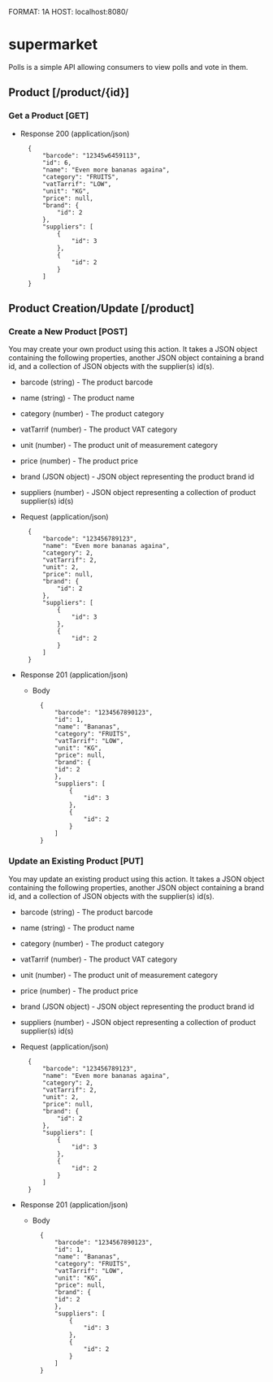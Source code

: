 FORMAT: 1A
HOST: localhost:8080/

# supermarket

Polls is a simple API allowing consumers to view polls and vote in them.

## Product [/product/{id}]

### Get a Product [GET]

+ Response 200 (application/json)

        {
            "barcode": "12345w6459113",
            "id": 6,
            "name": "Even more bananas againa",
            "category": "FRUITS",
            "vatTarrif": "LOW",
            "unit": "KG",
            "price": null,
            "brand": {
                "id": 2
            },
            "suppliers": [
                {
                    "id": 3
                },
                {
                    "id": 2
                }
            ]
        }
        
## Product Creation/Update [/product]

### Create a New Product [POST]

You may create your own product using this action. It takes a JSON
object containing the following properties, another JSON object containing a brand id, and a collection of JSON objects with the supplier(s) id(s).

+ barcode (string) - The product barcode
+ name (string) - The product name
+ category (number) - The product category
+ vatTarrif (number) - The product VAT category
+ unit (number) - The product unit of measurement category
+ price (number) - The product price
+ brand (JSON object) - JSON object representing the product brand id
+ suppliers (number) - JSON object representing a collection of product supplier(s) id(s)

+ Request (application/json)

        {
            "barcode": "123456789123",
            "name": "Even more bananas againa",
            "category": 2,
            "vatTarrif": 2,
            "unit": 2,
            "price": null,
            "brand": {
                "id": 2
            },
            "suppliers": [
                {
                    "id": 3
                },
                {
                    "id": 2
                }
            ]
        }

+ Response 201 (application/json)


    + Body

            {
                "barcode": "1234567890123",
                "id": 1,
                "name": "Bananas",
                "category": "FRUITS",
                "vatTarrif": "LOW",
                "unit": "KG",
                "price": null,
                "brand": {
                "id": 2
                },
                "suppliers": [
                    {
                        "id": 3
                    },
                    {
                        "id": 2
                    }
                ]
            }
            

### Update an Existing Product [PUT]

You may update an existing product using this action. It takes a JSON
object containing the following properties, another JSON object containing a brand id, and a collection of JSON objects with the supplier(s) id(s).

+ barcode (string) - The product barcode
+ name (string) - The product name
+ category (number) - The product category
+ vatTarrif (number) - The product VAT category
+ unit (number) - The product unit of measurement category
+ price (number) - The product price
+ brand (JSON object) - JSON object representing the product brand id
+ suppliers (number) - JSON object representing a collection of product supplier(s) id(s)

+ Request (application/json)

        {
            "barcode": "123456789123",
            "name": "Even more bananas againa",
            "category": 2,
            "vatTarrif": 2,
            "unit": 2,
            "price": null,
            "brand": {
                "id": 2
            },
            "suppliers": [
                {
                    "id": 3
                },
                {
                    "id": 2
                }
            ]
        }

+ Response 201 (application/json)


    + Body

            {
                "barcode": "1234567890123",
                "id": 1,
                "name": "Bananas",
                "category": "FRUITS",
                "vatTarrif": "LOW",
                "unit": "KG",
                "price": null,
                "brand": {
                "id": 2
                },
                "suppliers": [
                    {
                        "id": 3
                    },
                    {
                        "id": 2
                    }
                ]
            }
